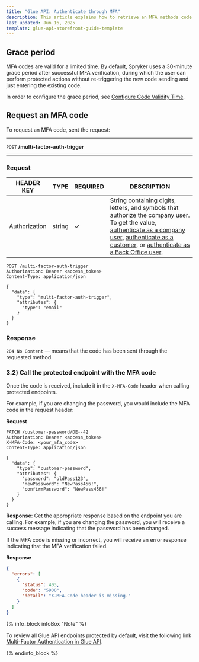```yaml
---
title: "Glue API: Authenticate through MFA"
description: This article explains how to retrieve an MFA methods code and send requests to protected resources
last_updated: Jun 16, 2025
template: glue-api-storefront-guide-template
---
```



## Grace period 

MFA codes are valid for a limited time. By default, Spryker uses a 30-minute grace period after successful MFA verification, 
during which the user can perform protected actions without re-triggering the new code sending and just entering the existing code.

In order to configure the grace period, see [Configure Code Validity Time](/docs/pbc/all/multi-factor-authentication/{{page.version}}/install-multi-factor-authentication-feature.html#configure-code-validity-time).



## Request an MFA code

To request an MFA code, sent the request:

---
`POST` **/multi-factor-auth-trigger**

---


### Request

| HEADER KEY | TYPE | REQUIRED | DESCRIPTION |
| --- | --- | --- | --- |
| Authorization | string | ✓ | String containing digits, letters, and symbols that authorize the company user. To get the value, [authenticate as a company user](/docs/pbc/all/identity-access-management/{{page.version}}/manage-using-glue-api/glue-api-authenticate-as-a-company-user.html#authenticate-as-a-company-user), [authenticate as a customer](/docs/pbc/all/identity-access-management/202410.0/manage-using-glue-api/glue-api-authenticate-as-a-customer.html), or [authenticate as a Back Office user](/docs/pbc/all/identity-access-management/202410.0/manage-using-glue-api/glue-api-authenticate-as-a-back-office-user.html).  |

```http
POST /multi-factor-auth-trigger
Authorization: Bearer <access_token>
Content-Type: application/json

{
  "data": {
    "type": "multi-factor-auth-trigger",
    "attributes": {
      "type": "email"
    }
  }
}
```

### Response

`204 No Content` — means that the code has been sent through the requested method.


### 3.2) Call the protected endpoint with the MFA code

Once the code is received, include it in the `X-MFA-Code` header when calling protected endpoints.

For example, if you are changing the password, you would include the MFA code in the request header:

**Request**

```http
PATCH /customer-password/DE--42
Authorization: Bearer <access_token>
X-MFA-Code: <your_mfa_code>
Content-Type: application/json

{
  "data": {
    "type": "customer-password",
    "attributes": {
      "password": "oldPass123",
      "newPassword": "NewPass456!",
      "confirmPassword": "NewPass456!"
    }
  }
}
```
**Response**: Get the appropriate response based on the endpoint you are calling. For example, if you are changing the password, you will receive a success message indicating that the password has been changed.

If the MFA code is missing or incorrect, you will receive an error response indicating that the MFA verification failed.

**Response**

```json
{
  "errors": [
    {
      "status": 403,
      "code": "5900",
      "detail": "X-MFA-Code header is missing."
    }
  ]
}
```

{% info_block infoBox "Note" %}

To review all Glue API endpoints protected by default, visit the following link [Multi-Factor Authentication in Glue API](/docs/pbc/all/multi-factor-authentication/{{page.version}}/multi-factor-authentication-in-glue-api.html).

{% endinfo_block %}